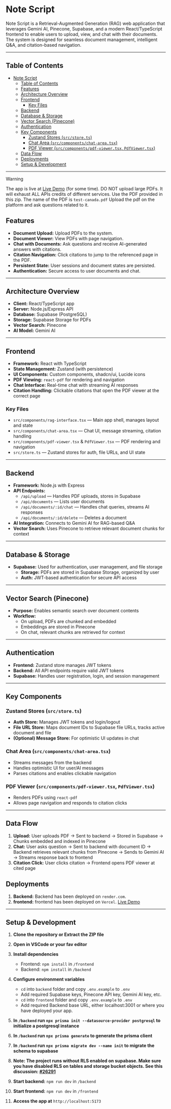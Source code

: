 # Note Script

Note Script is a Retrieval-Augmented Generation (RAG) web application that leverages Gemini AI, Pinecone, Supabase, and a modern React/TypeScript frontend to enable users to upload, view, and chat with their documents. The system is designed for seamless document management, intelligent Q&A, and citation-based navigation.

---

## Table of Contents

- [Note Script](#note-script)
  - [Table of Contents](#table-of-contents)
  - [Features](#features)
  - [Architecture Overview](#architecture-overview)
  - [Frontend](#frontend)
    - [Key Files](#key-files)
  - [Backend](#backend)
  - [Database \& Storage](#database--storage)
  - [Vector Search (Pinecone)](#vector-search-pinecone)
  - [Authentication](#authentication)
  - [Key Components](#key-components)
    - [Zustand Stores (`src/store.ts`)](#zustand-stores-srcstorets)
    - [Chat Area (`src/components/chat-area.tsx`)](#chat-area-srccomponentschat-areatsx)
    - [PDF Viewer (`src/components/pdf-viewer.tsx`, `PdfViewer.tsx`)](#pdf-viewer-srccomponentspdf-viewertsx-pdfviewertsx)
  - [Data Flow](#data-flow)
  - [Deployments](#deployments)
  - [Setup \& Development](#setup--development)

---

> [!WARNING]
> The app is live at [Live Demo](https://note-script-mu.vercel.app/) (for some time).
> DO NOT upload large PDFs. It will exhaust ALL APIs credits of different services.
> Use the PDF provided in this zip. The name of the PDF is `test-canada.pdf`
> Upload the pdf on the platform and ask questions related to it.

## Features

- **Document Upload:** Upload PDFs to the system.
- **Document Viewer:** View PDFs with page navigation.
- **Chat with Documents:** Ask questions and receive AI-generated answers with citations.
- **Citation Navigation:** Click citations to jump to the referenced page in the PDF.
- **Persistent State:** User sessions and document states are persisted.
- **Authentication:** Secure access to user documents and chat.

---

## Architecture Overview

- **Client:** React/TypeScript app
- **Server:** Node.js/Express API
- **Database:** Supabase (PostgreSQL)
- **Storage:** Supabase Storage for PDFs
- **Vector Search:** Pinecone
- **AI Model:** Gemini AI

---

## Frontend

- **Framework:** React with TypeScript
- **State Management:** Zustand (with persistence)
- **UI Components:** Custom components, shadcn/ui, Lucide icons
- **PDF Viewing:** `react-pdf` for rendering and navigation
- **Chat Interface:** Real-time chat with streaming AI responses
- **Citation Handling:** Clickable citations that open the PDF viewer at the correct page

### Key Files

- `src/components/rag-interface.tsx` — Main app shell, manages layout and state
- `src/components/chat-area.tsx` — Chat UI, message streaming, citation handling
- `src/components/pdf-viewer.tsx` & `PdfViewer.tsx` — PDF rendering and navigation
- `src/store.ts` — Zustand stores for auth, file URLs, and UI state

---

## Backend

- **Framework:** Node.js with Express
- **API Endpoints:**
  - `/api/upload` — Handles PDF uploads, stores in Supabase
  - `/api/documents` — Lists user documents
  - `/api/documents/:id/chat` — Handles chat queries, streams AI responses
  - `/api/documents/:id/delete` — Deletes a document
- **AI Integration:** Connects to Gemini AI for RAG-based Q&A
- **Vector Search:** Uses Pinecone to retrieve relevant document chunks for context

---

## Database & Storage

- **Supabase:** Used for authentication, user management, and file storage
  - **Storage:** PDFs are stored in Supabase Storage, organized by user
  - **Auth:** JWT-based authentication for secure API access

---

## Vector Search (Pinecone)

- **Purpose:** Enables semantic search over document contents
- **Workflow:**
  - On upload, PDFs are chunked and embedded
  - Embeddings are stored in Pinecone
  - On chat, relevant chunks are retrieved for context

---

## Authentication

- **Frontend:** Zustand store manages JWT tokens
- **Backend:** All API endpoints require valid JWT tokens
- **Supabase:** Handles user registration, login, and session management

---

## Key Components

### Zustand Stores (`src/store.ts`)

- **Auth Store:** Manages JWT tokens and login/logout
- **File URL Store:** Maps document IDs to Supabase file URLs, tracks active document and file
- **(Optional) Message Store:** For optimistic UI updates in chat

### Chat Area (`src/components/chat-area.tsx`)

- Streams messages from the backend
- Handles optimistic UI for user/AI messages
- Parses citations and enables clickable navigation

### PDF Viewer (`src/components/pdf-viewer.tsx`, `PdfViewer.tsx`)

- Renders PDFs using `react-pdf`
- Allows page navigation and responds to citation clicks

---

## Data Flow

1. **Upload:** User uploads PDF → Sent to backend → Stored in Supabase → Chunks embedded and indexed in Pinecone
2. **Chat:** User asks question → Sent to backend with document ID → Backend retrieves relevant chunks from Pinecone → Sends to Gemini AI → Streams response back to frontend
3. **Citation Click:** User clicks citation → Frontend opens PDF viewer at cited page

## Deployments

1. **Backend:** Backend has been deployed on `render.com`.
2. **frontend:** frontend has been deployed on `Vercel`. [Live Demo](https://note-script-mu.vercel.app/)

---

## Setup & Development

1. **Clone the repository or Extract the ZIP file**
2. **Open in VSCode or your fav editor**
3. **Install dependencies**
   - Frontend: `npm install` in `/frontend`
   - Backend: `npm install` in `/backend`
4. **Configure environment variables**

   - `cd` into `backend` folder and copy `.env.example` to `.env`
   - Add required Supabase keys, Pinecone API key, Gemini AI key, etc.
   - `cd` into `frontend` folder and copy `.env.example` to `.env`
   - Add required Backend base URL, either localhost:3001 or where you have deployed your app.

5. **In `/backend` run `npx prisma init --datasource-provider postgresql` to initialize a postgresql instance**
6. **In `/backend` run `npx prisma generate` to generate the prisma client**
7. **In `/backend` run `npx prisma migrate dev --name init` to migrate the schema to supabase**
8. **Note: The project runs without RLS enabled on supabase. Make sure you have disabled RLS on tables and storage bucket objects. See this discussion: [#26291](https://github.com/orgs/supabase/discussions/26291)**
9. **Start backend:** `npm run dev` in `/backend`
10. **Start frontend:** `npm run dev` in `/frontend`
11. **Access the app at** `http://localhost:5173`
